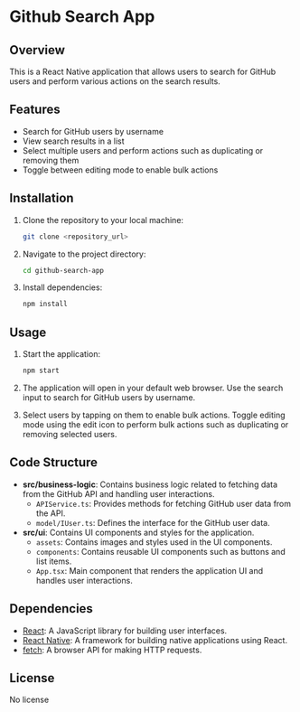 # Github Search App

## Overview

This is a React Native application that allows users to search for GitHub users and perform various actions on the search results.

## Features

- Search for GitHub users by username
- View search results in a list
- Select multiple users and perform actions such as duplicating or removing them
- Toggle between editing mode to enable bulk actions

## Installation

1. Clone the repository to your local machine:

   ```bash
   git clone <repository_url>
   ```

2. Navigate to the project directory:

   ```bash
   cd github-search-app
   ```

3. Install dependencies:

   ```bash
   npm install
   ```

## Usage

1. Start the application:

   ```bash
   npm start
   ```

2. The application will open in your default web browser. Use the search input to search for GitHub users by username.

3. Select users by tapping on them to enable bulk actions. Toggle editing mode using the edit icon to perform bulk actions such as duplicating or removing selected users.

## Code Structure

- **src/business-logic**: Contains business logic related to fetching data from the GitHub API and handling user interactions.
  - `APIService.ts`: Provides methods for fetching GitHub user data from the API.
  - `model/IUser.ts`: Defines the interface for the GitHub user data.
- **src/ui**: Contains UI components and styles for the application.
  - `assets`: Contains images and styles used in the UI components.
  - `components`: Contains reusable UI components such as buttons and list items.
  - `App.tsx`: Main component that renders the application UI and handles user interactions.

## Dependencies

- [React](https://reactjs.org/): A JavaScript library for building user interfaces.
- [React Native](https://reactnative.dev/): A framework for building native applications using React.
- [fetch](https://developer.mozilla.org/en-US/docs/Web/API/Fetch_API): A browser API for making HTTP requests.

## License
No license
```